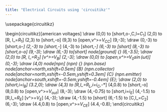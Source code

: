 ```yaml
---
title: "Electrical Circuits using 'circuitikz'"
---
```

\usepackage{circuitikz}

\begin{circuitikz}[american voltages]
\draw 
(0,0) to [short,o-,C,l=$C_1$] (2,0)
to [R, l_=$R_1$] (2,3)
to [short,-o] (9,3)
to [open,v^>=$V_{CC}$] (9,-3);
\draw 
(0,-3) to [short,o-*] (2,-3)
to [short,-*] (4,-3)
to [short,-*] (6,-3)
to [short] (8,-3)
to [short,o-o] (9,-3);
\draw 
(6,-3) to[short] node[ground] {} (6,-3.5);
\draw 
(2,0) to [R, l_=$R_2$] [v^>=$V_B$] (2,-3);
\draw
(0,0) to [open,v^>=$V_0\sin(\omega t)$] (0,-3);
\draw 
(4,0) node[npn] (npn) {}
(npn.base) node[anchor=north,xshift=0.5em] {B}
(npn.collector) node[anchor=north,xshift=-0.5em,yshift=0.3em] {C}
(npn.emitter) node[anchor=south,xshift=-0.5em,yshift=-0.4em] {E};
\draw 
(2,0) to [short,i=$i_B$] (3.2,0);
\draw
(4,3) to [R,l_=$R_L$,i=$i_C$,*-*] (4,0.8)
to [short,-o] (8,0.8)
to [open,v^>=$V_{out}$] (8,-3);
\draw 
(4,-0.75) to [short,i=$i_E$] (4,-1.5)
to [R,l_=$R_E$] [v^>=$V_E$] (4,-3);
\draw 
(4,-1.5) to [short] (6,-1.5)
to [C,l_=$C_2$] (6,-3);
\draw 
(4.4,0.8) to [open,v^>=$V_{CE}$] (4.4,-0.8);
\end{circuitikz}